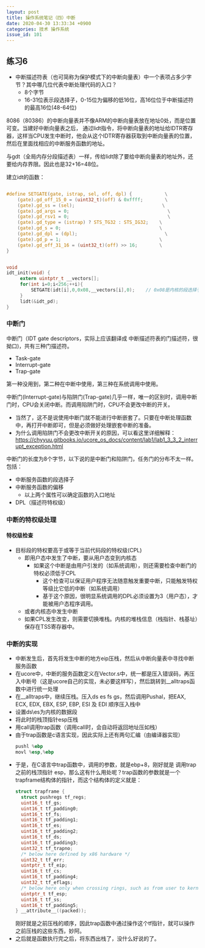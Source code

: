 ```yaml
---
layout: post
title: 操作系统笔记（四）中断
date: 2020-04-30 13:33:34 +0900
categories: 技术 操作系统
issue_id: 101
---
```


## 练习6

- 中断描述符表（也可简称为保护模式下的中断向量表）中一个表项占多少字节？其中哪几位代表中断处理代码的入口？
  - 8个字节
  - 16-31位表示段选择子，0-15位为偏移的低16位，高16位位于中断描述符的最高16位(48-64位)

8086（80386）的中断向量表并不像ARM的中断向量表放在地址0处，而是位置可变。当建好中断向量表之后，
通过lidt指令，将中断向量表的地址给IDTR寄存器，这样当CPU发生中断时，他会从这个IDTR寄存器获取到中断向量表的位置，
然后在里面找相应的中断服务函数的地址。

与gdt（全局内存分段描述表）一样，传给lidt除了要给中断向量表的地址外，还要给内存界限。因此也是32+16=48位。

建立idt的函数：

```c

#define SETGATE(gate, istrap, sel, off, dpl) {            \
    (gate).gd_off_15_0 = (uint32_t)(off) & 0xffff;        \
    (gate).gd_ss = (sel);                                \
    (gate).gd_args = 0;                                    \
    (gate).gd_rsv1 = 0;                                    \
    (gate).gd_type = (istrap) ? STS_TG32 : STS_IG32;    \
    (gate).gd_s = 0;                                    \
    (gate).gd_dpl = (dpl);                                \
    (gate).gd_p = 1;                                    \
    (gate).gd_off_31_16 = (uint32_t)(off) >> 16;        \
}


void
idt_init(void) {
     extern uintptr_t __vectors[];
     for(int i=0;i<256;++i){
         SETGATE(idt[i],0,0x08,__vectors[i],0);    // 0x08是内核的段选择子
     }
     lidt(&idt_pd);
}
```

### 中断门

中断门（IDT gate descriptors，实际上应该翻译成 中断描述符表的门描述符，很拗口)，共有三种门描述符。

- Task-gate 
- Interrupt-gate
- Trap-gate
  
第一种没用到，第二种在中断中使用，第三种在系统调用中使用。

中断门(Interrupt-gate)与陷阱门(Trap-gate)几乎一样，唯一的区别时，调用中断门时，CPU会关闭中断。而调用陷阱门时，CPU不会更改中断的开关。

- 当然了，这不是说使用中断门就不能进行中断嵌套了。只要在中断处理函数中，再打开中断即可，但是必须做好处理嵌套中断的准备。
- 为什么调用陷阱门不会更改中断开关的原因，可以看这里详细解释：https://chyyuu.gitbooks.io/ucore_os_docs/content/lab1/lab1_3_3_2_interrupt_exception.html

中断门的长度为8个字节，以下说的是中断门和陷阱门，任务门的分布不太一样。
包括：

- 中断服务函数的段选择子
- 中断服务函数的偏移
  - 以上两个属性可以确定函数的入口地址
- DPL（描述符特权级）

### 中断的特权级处理

#### 特权级检查

- 目标段的特权要高于或等于当前代码段的特权级(CPL)
  - 即用户态中发生了中断，要从用户态变到内核态
    - 如果这个中断是由用户引发的（如系统调用），则还需要检查中断门的特权必须低于CPL
      - 这个检查可以保证用户程序无法随意触发重要中断，只能触发特权等级比它低的中断（如系统调用）
      - 基于这个原因，很明显系统调用的DPL必须设置为3（用户态），才能被用户态程序调用。
  - 或者内核态中发生中断
  - 如果CPL发生改变，则需要切换堆栈。内核的堆栈信息（栈指针、栈基址）保存在TSS寄存器中。

### 中断的实现

- 中断发生后，首先将发生中断的地方eip压栈，然后从中断向量表中寻找中断服务函数
- 在ucore中，中断的服务函数定义在Vector.s中，统一都是压入错误码，再压入中断号（这是ucore自己的实现，未必要这样写），然后跳转到__alltraps函数中进行统一处理
- 在__alltraps中，继续压栈。压入ds es fs gs，然后调用Pushal，把EAX, ECX, EDX, EBX, ESP, EBP, ESI 及 EDI 顺序压入栈中
- 设置ds\es为内核的数据段
- 将此时的栈顶指针esp压栈
- 用call调用trap函数（调用call时，会自动将返回地址压如栈）
- 由于trap函数是c语言实现，因此实际上还有两句汇编（由编译器实现）
  ```asm
  pushl %ebp
  movl %esp,%ebp
  ```
- 于是，在C语言中trap函数中，调用的参数，就是ebp+8，刚好就是 调用trap之前的栈顶指针 esp，那么这有什么用处呢？trap函数的参数就是一个trapframe结构体的指针，而这个结构体的定义就是：
  ```c
  struct trapframe {
    struct pushregs tf_regs;
    uint16_t tf_gs;
    uint16_t tf_padding0;
    uint16_t tf_fs;
    uint16_t tf_padding1;
    uint16_t tf_es;
    uint16_t tf_padding2;
    uint16_t tf_ds;
    uint16_t tf_padding3;
    uint32_t tf_trapno;
    /* below here defined by x86 hardware */
    uint32_t tf_err;
    uintptr_t tf_eip;
    uint16_t tf_cs;
    uint16_t tf_padding4;
    uint32_t tf_eflags;
    /* below here only when crossing rings, such as from user to kernel */
    uintptr_t tf_esp;
    uint16_t tf_ss;
    uint16_t tf_padding5;
  } __attribute__((packed));
  ```
  刚好就是之前压栈的顺序，因此trap函数中通过操作这个tf指针，就可以操作之前压栈的这些东西，妙阿。
- 之后就是函数执行完之后，将东西出栈了，没什么好说的了。  